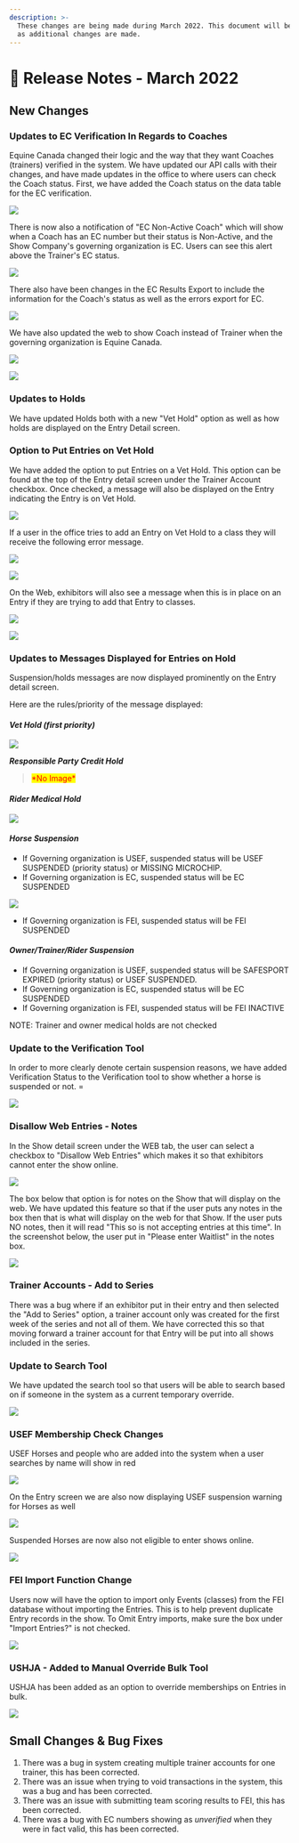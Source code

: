 ```yaml
---
description: >-
  These changes are being made during March 2022. This document will be updated
  as additional changes are made.
---
```


# 📓 Release Notes - March 2022

## New Changes

### Updates to EC Verification In Regards to Coaches

Equine Canada changed their logic and the way that they want Coaches (trainers) verified in the system. We have updated our API calls with their changes, and have made updates in the office to where users can check the Coach status. First, we have added the Coach status on the data table for the EC verification.

![](http://docs.showgroundsonline.com/wp-content/uploads/2022/03/img\_6245e1a1cb15a.png)

There is now also a notification of "EC Non-Active Coach" which will show when a Coach has an EC number but their status is Non-Active, and the Show Company's governing organization is EC. Users can see this alert above the Trainer's EC status.

![](http://docs.showgroundsonline.com/wp-content/uploads/2022/03/img\_6245e242f180e.png)

There also have been changes in the EC Results Export to include the information for the Coach's status as well as the errors export for EC.

![](http://docs.showgroundsonline.com/wp-content/uploads/2022/03/img\_6245e28731f1d.png)

We have also updated the web to show Coach instead of Trainer when the governing organization is Equine Canada.

![](http://docs.showgroundsonline.com/wp-content/uploads/2022/03/img\_6245e2fd6baa4.png)

![](http://docs.showgroundsonline.com/wp-content/uploads/2022/03/img\_6245e30fb7f8b.png)

### Updates to Holds

We have updated Holds both with a new "Vet Hold" option as well as how holds are displayed on the Entry Detail screen.

### **Option to Put Entries on Vet Hold**

We have added the option to put Entries on a Vet Hold. This option can be found at the top of the Entry detail screen under the Trainer Account checkbox. Once checked, a message will also be displayed on the Entry indicating the Entry is on Vet Hold.

![](http://docs.showgroundsonline.com/wp-content/uploads/2022/03/img\_6245e02b444ee.png)

If a user in the office tries to add an Entry on Vet Hold to a class they will receive the following error message.

![](http://docs.showgroundsonline.com/wp-content/uploads/2022/03/img\_6245e05880fad.png)

![](http://docs.showgroundsonline.com/wp-content/uploads/2022/03/img\_6245e066ecbfb.png)

On the Web, exhibitors will also see a message when this is in place on an Entry if they are trying to add that Entry to classes.

![](http://docs.showgroundsonline.com/wp-content/uploads/2022/03/img\_6245e09bc06b8.png)

&#x20;

![](http://docs.showgroundsonline.com/wp-content/uploads/2022/03/img\_6245e0a5b335a.png)

### **Updates to Messages Displayed for Entries on Hold**

Suspension/holds messages are now displayed prominently on the Entry detail screen.

Here are the rules/priority of the message displayed:

#### _**Vet Hold (first priority)**_

![](http://docs.showgroundsonline.com/wp-content/uploads/2022/03/img\_6245df36c0cec.png)

_**Responsible Party Credit Hold**_

> <mark style="color:red;">\*No Image\*</mark>

#### _**Rider Medical Hold**_

![](http://docs.showgroundsonline.com/wp-content/uploads/2022/03/img\_6245df4690c8d.png)

#### _**Horse Suspension**_

* If Governing organization is USEF, suspended status will be USEF SUSPENDED (priority status) or MISSING MICROCHIP.
* If Governing organization is EC, suspended status will be EC SUSPENDED

![](http://docs.showgroundsonline.com/wp-content/uploads/2022/03/img\_6245df0dbfa11.png)

* If Governing organization is FEI, suspended status will be FEI SUSPENDED

#### _**Owner/Trainer/Rider Suspension**_

* If Governing organization is USEF, suspended status will be SAFESPORT EXPIRED (priority status) or USEF SUSPENDED.
* If Governing organization is EC, suspended status will be EC SUSPENDED
* If Governing organization is FEI, suspended status will be FEI INACTIVE

NOTE: Trainer and owner medical holds are not checked

### Update to the Verification Tool

In order to more clearly denote certain suspension reasons, we have added Verification Status to the Verification tool to show whether a horse is suspended or not. =

![](http://docs.showgroundsonline.com/wp-content/uploads/2022/03/img\_6245dbd5059f2.png)

### Disallow Web Entries - Notes

In the Show detail screen under the WEB tab, the user can select a checkbox to "Disallow Web Entries" which makes it so that exhibitors cannot enter the show online.

![](http://docs.showgroundsonline.com/wp-content/uploads/2022/03/img\_62387cc565750.png)

The box below that option is for notes on the Show that will display on the web. We have updated this feature so that if the user puts any notes in the box then that is what will display on the web for that Show. If the user puts NO notes, then it will read "This so is not accepting entries at this time". In the screenshot below, the user put in "Please enter Waitlist" in the notes box.

![](http://docs.showgroundsonline.com/wp-content/uploads/2022/03/img\_62387d3256efd.png)

### Trainer Accounts - Add to Series

There was a bug where if an exhibitor put in their entry and then selected the "Add to Series" option, a trainer account only was created for the first week of the series and not all of them. We have corrected this so that moving forward a trainer account for that Entry will be put into all shows included in the series.

### Update to Search Tool

We have updated the search tool so that users will be able to search based on if someone in the system as a current temporary override.

![](http://docs.showgroundsonline.com/wp-content/uploads/2022/03/img\_62333508e4fc8.png)

### USEF Membership Check Changes

USEF Horses and people who are added into the system when a user searches by name will show in red

![](http://docs.showgroundsonline.com/wp-content/uploads/2022/03/img\_62261c8a25fc9.png)

On the Entry screen we are also now displaying USEF suspension warning for Horses as well

![](http://docs.showgroundsonline.com/wp-content/uploads/2022/03/img\_62261cc8312c8.png)

Suspended Horses are now also not eligible to enter shows online.

![](http://docs.showgroundsonline.com/wp-content/uploads/2022/03/img\_62261ce345b10.png)

### FEI Import Function Change

Users now will have the option to import only Events (classes) from the FEI database without importing the Entries. This is to help prevent duplicate Entry records in the show. To Omit Entry imports, make sure the box under "Import Entries?" is not checked.

![](http://docs.showgroundsonline.com/wp-content/uploads/2022/03/img\_6220d127e57da.png)

### USHJA - Added to Manual Override Bulk Tool

USHJA has been added as an option to override memberships on Entries in bulk.

![](http://docs.showgroundsonline.com/wp-content/uploads/2022/03/img\_621e3bc178f68.png)

## Small Changes & Bug Fixes

1. There was a bug in system creating multiple trainer accounts for one trainer, this has been corrected.
2. There was an issue when trying to void transactions in the system, this was a bug and has been corrected.
3. There was an issue with submitting team scoring results to FEI, this has been corrected.
4. There was a bug with EC numbers showing as _unverified_ when they were in fact valid, this has been corrected.
